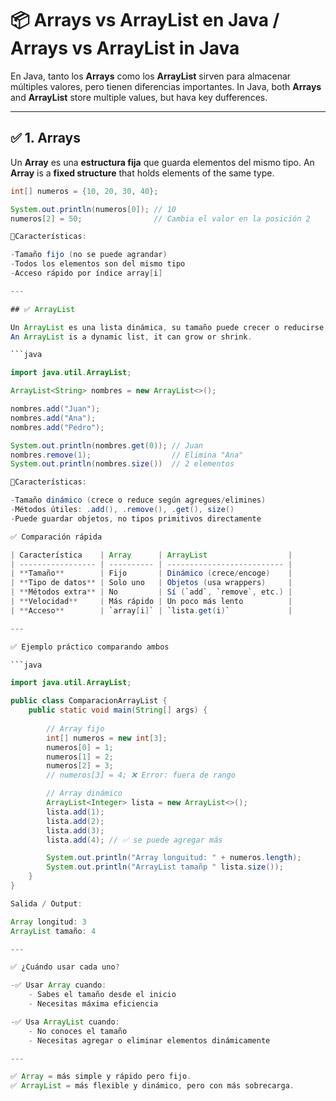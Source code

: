 # 📦 Arrays vs ArrayList en Java / Arrays vs ArrayList in Java

En Java, tanto los **Arrays** como los **ArrayList** sirven para almacenar múltiples valores, pero tienen diferencias importantes.
In Java, both **Arrays** and **ArrayList** store multiple values, but hava key dufferences.

---

##  ✅ 1. Arrays

Un **Array** es una **estructura fija** que guarda elementos del mismo tipo.
An **Array** is a **fixed structure** that holds elements of the same type.

```java
int[] numeros = {10, 20, 30, 40};

System.out.println(numeros[0]); // 10
numeros[2] = 50;                // Cambia el valor en la posición 2

📌Características:

-Tamaño fijo (no se puede agrandar)
-Todos los elementos son del mismo tipo
-Acceso rápido por índice array[i]

---

## ✅ ArrayList

Un ArrayList es una lista dinámica, su tamaño puede crecer o reducirse.
An ArrayList is a dynamic list, it can grow or shrink.

```java

import java.util.ArrayList;

ArrayList<String> nombres = new ArrayList<>();

nombres.add("Juan");
nombres.add("Ana");
nombres.add("Pedro");

System.out.println(nombres.get(0)); // Juan
nombres.remove(1);                  // Elimina "Ana"
System.out.println(nombres.size())  // 2 elementos

📌Características:

-Tamaño dinámico (crece o reduce según agregues/elimines)
-Métodos útiles: .add(), .remove(), .get(), size()
-Puede guardar objetos, no tipos primitivos directamente

✅ Comparación rápida

| Característica    | Array      | ArrayList                  |
| ----------------- | ---------- | -------------------------- |
| **Tamaño**        | Fijo       | Dinámico (crece/encoge)    |
| **Tipo de datos** | Solo uno   | Objetos (usa wrappers)     |
| **Métodos extra** | No         | Sí (`add`, `remove`, etc.) |
| **Velocidad**     | Más rápido | Un poco más lento          |
| **Acceso**        | `array[i]` | `lista.get(i)`             |

---

✅ Ejemplo práctico comparando ambos

```java

import java.util.ArrayList;

public class ComparacionArrayList {
    public static void main(String[] args) {
        
        // Array fijo
        int[] numeros = new int[3];
        numeros[0] = 1;
        numeros[1] = 2;
        numeros[2] = 3;
        // numeros[3] = 4; ❌ Error: fuera de rango

        // Array dinámico
        ArrayList<Integer> lista = new ArrayList<>();
        lista.add(1);
        lista.add(2);
        lista.add(3);
        lista.add(4); // ✅ se puede agregar más

        System.out.println("Array longuitud: " + numeros.length);
        System.out.println("ArrayList tamañp " lista.size());
    }
}

Salida / Output:

Array longitud: 3
ArrayList tamaño: 4

---

✅ ¿Cuándo usar cada uno?

-✅ Usar Array cuando:
    - Sabes el tamaño desde el inicio
    - Necesitas máxima eficiencia

-✅ Usa ArrayList cuando:
    - No conoces el tamaño
    - Necesitas agregar o eliminar elementos dinámicamente

---

✅ Array = más simple y rápido pero fijo.
✅ ArrayList = más flexible y dinámico, pero con más sobrecarga.
